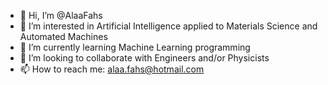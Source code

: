 - 👋 Hi, I’m @AlaaFahs
- 👀 I’m interested in Artificial Intelligence applied to Materials Science and Automated Machines
- 🌱 I’m currently learning Machine Learning programming
- 💞️ I’m looking to collaborate with Engineers and/or Physicists
- 📫 How to reach me: alaa.fahs@hotmail.com 

<!---
AlaaFahs/AlaaFahs is a ✨ special ✨ repository because its `README.md` (this file) appears on your GitHub profile.
You can click the Preview link to take a look at your changes.
--->
